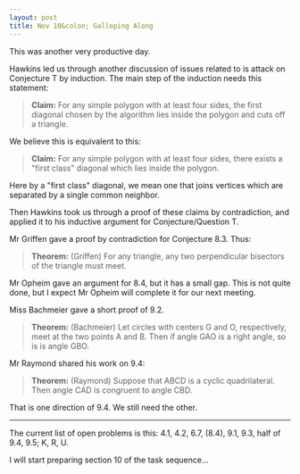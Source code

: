 ```yaml
---
layout: post
title: Nov 10&colon; Galloping Along
---
```


This was another very productive day.

Hawkins led us through another discussion of issues related to is attack on Conjecture T
by induction. The main step of the induction needs this statement:

> **Claim:** For any simple polygon with at least four sides, the first diagonal
> chosen by the algorithm
> lies inside the polygon and cuts off a triangle.

We believe this is equivalent to this:

> **Claim:** For any simple polygon with at least four sides, there exists a "first class"
> diagonal which lies inside the polygon.

Here by a "first class" diagonal, we mean one that joins vertices which are separated by
a single common neighbor.

Then Hawkins took us through a proof of these claims by contradiction, and applied it
to his inductive argument for Conjecture/Question T.

Mr Griffen gave a proof by contradiction for Conjecture 8.3. Thus:

> **Theorem:** (Griffen) For any triangle, any two perpendicular bisectors of the
> triangle must meet.

Mr Opheim gave an argument for 8.4, but it has a small gap. This is not quite done,
but I expect Mr Opheim will complete it for our next meeting.

Miss Bachmeier gave a short proof of 9.2.

> **Theorem:** (Bachmeier) Let circles with centers G and O, respectively, meet at
> the two points A and B. Then if angle GAO is a right angle, so is is angle GBO.

Mr Raymond shared his work on 9.4:

> **Theorem:** (Raymond) Suppose that ABCD is a cyclic quadrilateral. Then angle
> CAD is congruent to angle CBD.

That is one direction of 9.4. We still need the other.

----

The current list of open problems is this: 4.1, 4.2, 6.7, (8.4), 9.1, 9.3, half of 9.4, 9.5;
K, R, U.

I will start preparing section 10 of the task sequence...

